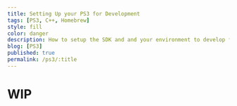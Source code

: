 ```yaml
---
title: Setting Up your PS3 for Development
tags: [PS3, C++, Homebrew]
style: fill
color: danger
description: How to setup the SDK and and your environment to develop for the PS3 system
blog: [PS3]
published: true
permalink: /ps3/:title
---
```



# WIP
